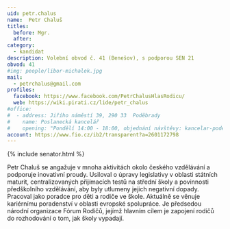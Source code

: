 ```yaml
---
uid: petr.chalus
name:  Petr Chaluš
titles:
  before: Mgr.
  after:
category:
  - kandidat
description: Volební obvod č. 41 (Benešov), s podporou SEN 21
obvod: 41
#img: people/libor-michalek.jpg 
mail:
  - petrchalus@gmail.com 
profiles:
  facebook: https://www.facebook.com/PetrChalusHlasRodicu/ 
  web: https://wiki.pirati.cz/lide/petr_chalus 
#office:
#  - address: Jiřího náměstí 39, 290 33  Poděbrady
#    name: Poslanecká kancelář
#    opening: "Pondělí 14:00 - 18:00, objednání návštěvy: kancelar-podebrady@pirati.cz nebo 778 111 462. Dne 18. 6. je z pracovních důvodů kancelář mimo provoz."
account: https://www.fio.cz/ib2/transparent?a=2601172798 
---
```


{% include senator.html %} 

Petr Chaluš se angažuje v mnoha aktivitách okolo českého vzdělávání a podporuje inovativní proudy. Usiloval o úpravy legislativy v oblasti státních maturit, centralizovaných přijímacích testů na střední školy a povinnosti předškolního vzdělávání, aby byly utlumeny jejich negativní dopady.  Pracoval jako poradce pro děti a rodiče ve škole. Aktuálně se věnuje kariérnímu poradenství v oblasti evropské spolupráce. Je předsedou národní organizace Fórum Rodičů, jejímž hlavním cílem je zapojení rodičů do rozhodování o tom, jak školy vypadají.



